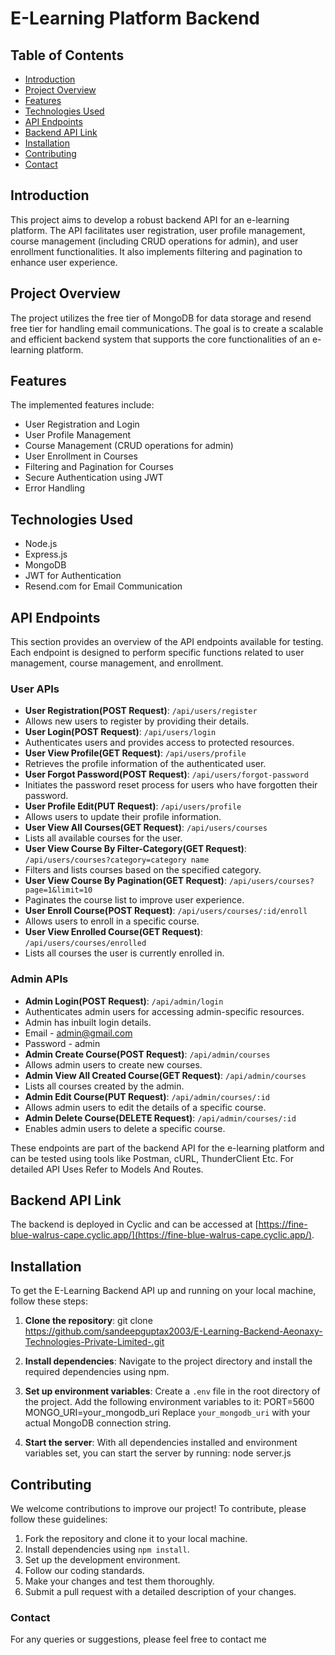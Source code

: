 # E-Learning Platform Backend

## Table of Contents

- [Introduction](#introduction)
- [Project Overview](#project-overview)
- [Features](#features)
- [Technologies Used](#technologies-used)
- [API Endpoints](#api-endpoints)
- [Backend API Link](#backend-api-link)
- [Installation](#installation)
- [Contributing](#contributing)
- [Contact](#contact)

## Introduction

This project aims to develop a robust backend API for an e-learning platform. The API facilitates user registration, user profile management, course management (including CRUD operations for admin), and user enrollment functionalities. It also implements filtering and pagination to enhance user experience.

## Project Overview

The project utilizes the free tier of MongoDB for data storage and resend free tier for handling email communications. The goal is to create a scalable and efficient backend system that supports the core functionalities of an e-learning platform.

## Features

The implemented features include:

- User Registration and Login
- User Profile Management
- Course Management (CRUD operations for admin)
- User Enrollment in Courses
- Filtering and Pagination for Courses
- Secure Authentication using JWT
- Error Handling

## Technologies Used

- Node.js
- Express.js
- MongoDB
- JWT for Authentication
- Resend.com for Email Communication

## API Endpoints

This section provides an overview of the API endpoints available for testing. Each endpoint is designed to perform specific functions related to user management, course management, and enrollment.

### User APIs

- **User Registration(POST Request)**: `/api/users/register`
 - Allows new users to register by providing their details.
- **User Login(POST Request)**: `/api/users/login`
 - Authenticates users and provides access to protected resources.
- **User View Profile(GET Request)**: `/api/users/profile`
 - Retrieves the profile information of the authenticated user.
- **User Forgot Password(POST Request)**: `/api/users/forgot-password`
 - Initiates the password reset process for users who have forgotten their password.
- **User Profile Edit(PUT Request)**: `/api/users/profile`
 - Allows users to update their profile information.
- **User View All Courses(GET Request)**: `/api/users/courses`
 - Lists all available courses for the user.
- **User View Course By Filter-Category(GET Request)**: `/api/users/courses?category=category name`
 - Filters and lists courses based on the specified category.
- **User View Course By Pagination(GET Request)**: `/api/users/courses?page=1&limit=10`
 - Paginates the course list to improve user experience.
- **User Enroll Course(POST Request)**: `/api/users/courses/:id/enroll`
 - Allows users to enroll in a specific course.
- **User View Enrolled Course(GET Request)**: `/api/users/courses/enrolled`
 - Lists all courses the user is currently enrolled in.

### Admin APIs

- **Admin Login(POST Request)**: `/api/admin/login`
 - Authenticates admin users for accessing admin-specific resources.
 - Admin has inbuilt login details.
 - Email - admin@gmail.com
 - Password - admin
- **Admin Create Course(POST Request)**: `/api/admin/courses`
 - Allows admin users to create new courses.
- **Admin View All Created Course(GET Request)**: `/api/admin/courses`
 - Lists all courses created by the admin.
- **Admin Edit Course(PUT Request)**: `/api/admin/courses/:id`
 - Allows admin users to edit the details of a specific course.
- **Admin Delete Course(DELETE Request)**: `/api/admin/courses/:id`
 - Enables admin users to delete a specific course.

These endpoints are part of the backend API for the e-learning platform and can be tested using tools like Postman, cURL, ThunderClient Etc. For detailed API Uses Refer to Models And Routes.
##
## Backend API Link

The backend is deployed in Cyclic and can be accessed at [https://fine-blue-walrus-cape.cyclic.app/](https://fine-blue-walrus-cape.cyclic.app/).

## Installation

To get the E-Learning Backend API up and running on your local machine, follow these steps:

1. **Clone the repository**:
   git clone https://github.com/sandeepguptax2003/E-Learning-Backend-Aeonaxy-Technologies-Private-Limited-.git

2. **Install dependencies**:
   Navigate to the project directory and install the required dependencies using npm.

3. **Set up environment variables**:
   Create a `.env` file in the root directory of the project. Add the following environment variables to it:
   PORT=5600 
   MONGO_URI=your_mongodb_uri
   Replace `your_mongodb_uri` with your actual MongoDB connection string.

4. **Start the server**:
   With all dependencies installed and environment variables set, you can start the server by running:
   node server.js

## Contributing

We welcome contributions to improve our project! To contribute, please follow these guidelines:

1. Fork the repository and clone it to your local machine.
2. Install dependencies using `npm install`.
3. Set up the development environment.
4. Follow our coding standards.
5. Make your changes and test them thoroughly.
6. Submit a pull request with a detailed description of your changes.

### Contact

For any queries or suggestions, please feel free to contact me
